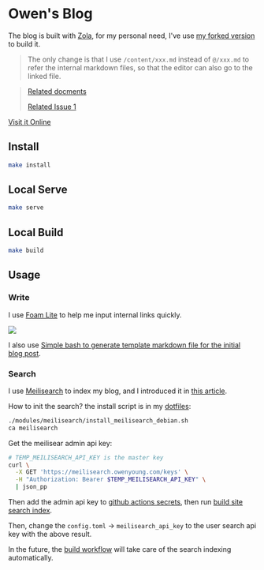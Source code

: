 # Owen's Blog

The blog is built with [Zola](https://www.getzola.org/), for my personal need, I've use [my forked version](https://github.com/theowenyoung/zola) to build it.

> The only change is that I use `/content/xxx.md` instead of `@/xxx.md` to refer the internal markdown files, so that the editor can also go to the linked file.

> [Related docments](https://www.getzola.org/documentation/content/linking/)
>
> [Related Issue 1](https://github.com/getzola/zola/issues/686)

[Visit it Online](https://www.owenyoung.com)

## Install

```bash
make install
```

## Local Serve

```bash
make serve
```

## Local Build

```bash
make build
```

## Usage

### Write

I use [Foam Lite](https://marketplace.visualstudio.com/items?itemName=theowenyoung.foam-lite-vscode) to help me input internal links quickly.

![](https://i.imgur.com/sYmKeKO.gif)

I also use [Simple bash to generate template markdown file for the initial blog post](/content/blog/generate-template-markdown-file-with-bash/index.en.md).

### Search

I use [Meilisearch](https://github.com/meilisearch/meilisearch) to index my blog, and I introduced it in [this article](https://www.owenyoung.com/blog/add-search/).

How to init the search? the install script is in my [dotfiles](https://github.com/theowenyoung/dotfiles):

```bash
./modules/meilisearch/install_meilisearch_debian.sh
ca meilisearch
```

Get the meilisear admin api key:

```bash
# TEMP_MEILISEARCH_API_KEY is the master key
curl \
  -X GET 'https://meilisearch.owenyoung.com/keys' \
  -H "Authorization: Bearer $TEMP_MEILISEARCH_API_KEY" \
  | json_pp
```

Then add the admin api key to [github actions secrets](https://github.com/theowenyoung/blog/settings/secrets/actions), then run [build site search index](https://github.com/theowenyoung/blog/actions/workflows/build-index-only.yml).

Then, change the `config.toml` -> `meilisearch_api_key` to the user search api key with the above result.

In the future, the [build workflow](https://github.com/theowenyoung/blog/blob/main/.github/workflows/build.yml) will take care of the search indexing automatically.
